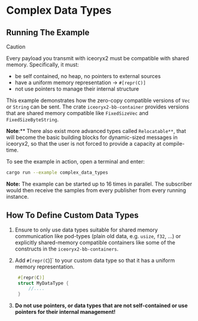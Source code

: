 # Complex Data Types

## Running The Example

> [!CAUTION]
> Every payload you transmit with iceoryx2 must be compatible with shared
> memory. Specifically, it must:
>
> * be self contained, no heap, no pointers to external sources
> * have a uniform memory representation -> `#[repr(C)]`
> * not use pointers to manage their internal structure

This example demonstrates how the zero-copy compatible versions of `Vec` or
`String` can be sent.
The crate `iceoryx2-bb-container` provides versions that are shared memory
compatible like `FixedSizeVec` and `FixedSizeByteString`.

**Note**:** There also exist more advanced types called `Relocatable**`, that
will become the basic building blocks for dynamic-sized messages in iceoryx2, so
that the user is not forced to provide a capacity at compile-time.

To see the example in action, open a terminal and enter:

```sh
cargo run --example complex_data_types
```

**Note:** The example can be started up to 16 times in parallel. The subscriber
would then receive the samples from every publisher from every running instance.

## How To Define Custom Data Types

1. Ensure to only use data types suitable for shared memory communication like
   pod-types (plain old data, e.g. `usize`, `f32`, ...) or explicitly
   shared-memory compatible containers like some of the constructs in the
   `iceoryx2-bb-containers`.
2. Add `#[repr(C`)]` to your custom data type so that it has a uniform memory
   representation.

   ```rust
    #[repr(C)]
    struct MyDataType {
        //....
    }
   ```

3. **Do not use pointers, or data types that are not self-contained or use
   pointers for their internal management!**

